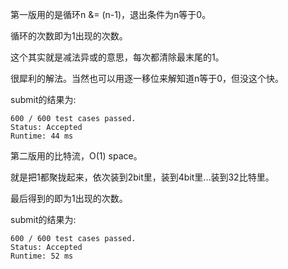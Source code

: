 第一版用的是循环n &= (n-1)，退出条件为n等于0。

循环的次数即为1出现的次数。

这个其实就是减法异或的意思，每次都清除最末尾的1。

很犀利的解法。当然也可以用逐一移位来解知道n等于0，但没这个快。

submit的结果为:
```
600 / 600 test cases passed.
Status: Accepted
Runtime: 44 ms
```

第二版用的比特流，O(1) space。

就是把1都聚拢起来，依次装到2bit里，装到4bit里...装到32比特里。

最后得到的即为1出现的次数。

submit的结果为:
```
600 / 600 test cases passed.
Status: Accepted
Runtime: 52 ms
```
